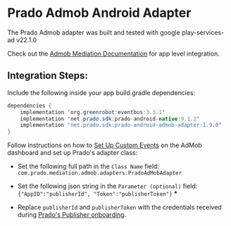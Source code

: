 # Prado Admob Android Adapter
The Prado Admob adapter was built and tested with google play-services-ad v22.1.0<BR>

Check out the [Admob Mediation Documentation](https://developers.google.com/admob/android/quick-start) for app level integration.

## Integration Steps:

Include the following inside your app build.gradle dependencies:

```java
dependencies {
    implementation 'org.greenrobot:eventbus:3.3.1'
    implementation 'net.prado.sdk:prado-android-native:9.1.2'
    implementation "net.prado.sdk:prado-android-admob-adapter:1.9.0"
}
```
Follow instructions on how to [Set Up Custom Events](https://developers.google.com/admob/android/custom-events/setup#create) on the AdMob dashboard and set up Prado's adapter class:

- Set the following full path in the `Class Name` field: </br>
`com.prado.mediation.admob.adapters.PradoAdMobAdapter`

- Set the following json string in the `Parameter (optional)` field: </br>
`{"AppID":"publisherId", "Token":"publisherToken"}` <B>*</B>

- Replace `publisherId` and `publisherToken` with the credentials received during [Prado's Publisher onboarding](http://accounts.prado.co/publishers/register?utm_source=prado_github).
